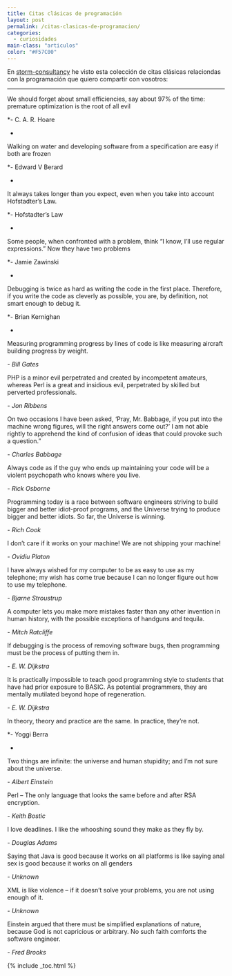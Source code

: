 ```yaml
---
title: Citas clásicas de programación
layout: post
permalink: /citas-clasicas-de-programacion/
categories:
  - curiosidades
main-class: "articulos"
color: "#F57C00"
---
```

En <a target="_blank" href="http://www.storm-consultancy.com/">storm-consultancy</a> he visto esta colección de citas clásicas relaciondas con la programación que quiero compartir con vosotros:

* * *

We should forget about small efficiencies, say about 97% of the time: premature optimization is the root of all evil  

*- C. A. R. Hoare  

*

Walking on water and developing software from a specification are easy if both are frozen  

*- Edward V Berard  

*

It always takes longer than you expect, even when you take into account Hofstadter&#8217;s Law.  

*- Hofstadter&#8217;s Law  

*

Some people, when confronted with a problem, think &#8220;I know, I’ll use regular expressions.&#8221; Now they have two problems  

*- Jamie Zawinski  

<!--ad-->


*

Debugging is twice as hard as writing the code in the first place. Therefore, if you write the code as cleverly as possible, you are, by definition, not smart enough to debug it.  

*- Brian Kernighan  

*

Measuring programming progress by lines of code is like measuring aircraft building progress by weight.  

*- Bill Gates*

PHP is a minor evil perpetrated and created by incompetent amateurs, whereas Perl is a great and insidious evil, perpetrated by skilled but perverted professionals.  

*- Jon Ribbens*

On two occasions I have been asked, &#8216;Pray, Mr. Babbage, if you put into the machine wrong figures, will the right answers come out?&#8217; I am not able rightly to apprehend the kind of confusion of ideas that could provoke such a question.&#8221;  

*- Charles Babbage*

Always code as if the guy who ends up maintaining your code will be a violent psychopath who knows where you live.  

*- Rick Osborne*

Programming today is a race between software engineers striving to build bigger and better idiot-proof programs, and the Universe trying to produce bigger and better idiots. So far, the Universe is winning.  

*- Rich Cook*

I don&#8217;t care if it works on your machine! We are not shipping your machine!  

*- Ovidiu Platon*

I have always wished for my computer to be as easy to use as my telephone; my wish has come true because I can no longer figure out how to use my telephone.  

*- Bjarne Stroustrup*

A computer lets you make more mistakes faster than any other invention in human history, with the possible exceptions of handguns and tequila.  

*- Mitch Ratcliffe*

If debugging is the process of removing software bugs, then programming must be the process of putting them in.  

*- E. W. Dijkstra*

It is practically impossible to teach good programming style to students that have had prior exposure to BASIC. As potential programmers, they are mentally mutilated beyond hope of regeneration.  

*- E. W. Dijkstra*

In theory, theory and practice are the same. In practice, they&#8217;re not.  

*- Yoggi Berra  

*

Two things are infinite: the universe and human stupidity; and I&#8217;m not sure about the universe.  

*- Albert Einstein*

Perl &#8211; The only language that looks the same before and after RSA encryption.  

*- Keith Bostic*

I love deadlines. I like the whooshing sound they make as they fly by.  

*- Douglas Adams*

Saying that Java is good because it works on all platforms is like saying anal sex is good because it works on all genders  

*- Unknown*

XML is like violence &#8211; if it doesn&#8217;t solve your problems, you are not using enough of it.  

*- Unknown*

Einstein argued that there must be simplified explanations of nature, because God is not capricious or arbitrary. No such faith comforts the software engineer.  

*- Fred Brooks*



{% include _toc.html %}
